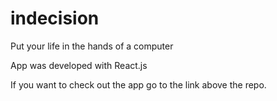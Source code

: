# indecision
Put your life in the hands of a computer

App was developed with React.js

If you want to check out the app go to the link above the repo.
